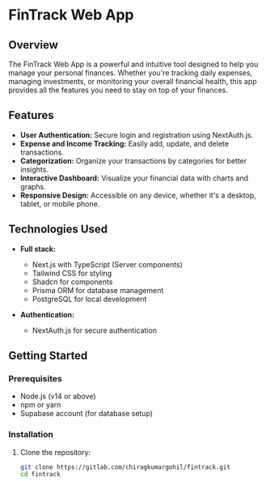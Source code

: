 # FinTrack Web App

## Overview

The FinTrack Web App is a powerful and intuitive tool designed to help you manage your personal finances. Whether you're tracking daily expenses, managing investments, or monitoring your overall financial health, this app provides all the features you need to stay on top of your finances.

## Features

- **User Authentication:** Secure login and registration using NextAuth.js.
- **Expense and Income Tracking:** Easily add, update, and delete transactions.
- **Categorization:** Organize your transactions by categories for better insights.
- **Interactive Dashboard:** Visualize your financial data with charts and graphs.
- **Responsive Design:** Accessible on any device, whether it's a desktop, tablet, or mobile phone.

## Technologies Used

- **Full stack:**

  - Next.js with TypeScript (Server components)
  - Tailwind CSS for styling
  - Shadcn for components
  - Prisma ORM for database management
  - PostgreSQL for local development

- **Authentication:**
  - NextAuth.js for secure authentication

## Getting Started

### Prerequisites

- Node.js (v14 or above)
- npm or yarn
- Supabase account (for database setup)

### Installation

1. Clone the repository:

   ```bash
   git clone https://gitlab.com/chiragkumargohil/fintrack.git
   cd fintrack
   ```
